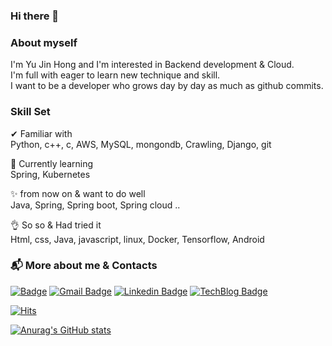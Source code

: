 ### Hi there 👋

### About myself

I'm Yu Jin Hong and I'm interested in Backend development & Cloud.   
I'm full with eager to learn new technique and skill.   
I want to be a developer who grows day by day as much as github commits.   



### Skill Set

✔ Familiar with  
Python, c++, c, AWS, MySQL, mongondb, Crawling, Django, git

🙌 Currently learning   
Spring, Kubernetes

✨ from now on & want to do well   
Java, Spring, Spring boot, Spring cloud ..

👌 So so & Had tried it  
Html, css, Java, javascript, linux, Docker, Tensorflow, Android



### :mailbox_with_mail: More about me & Contacts
[![Badge](https://img.shields.io/static/v1?label=&message=Portfolio&color=yellow)](https://www.notion.so/HONG-YU-JIN-f98afbf98d8e49eeb9a9799d1c78b855)   [![Gmail Badge](https://img.shields.io/badge/Gmail-d14836?style=flat-square&logo=Gmail&logoColor=white&link=mailto:redccc9010@gmail.com)](mailto:redccc9010@gmail.com)   [![Linkedin Badge](https://img.shields.io/badge/-LinkedIn-blue?style=flat-square&logo=Linkedin&logoColor=white&link=https://https://www.linkedin.com/in/yujin-hong-b93454193)](https://www.linkedin.com/in/yujin-hong-b93454193)   [![TechBlog Badge](https://img.shields.io/badge/Tech%20Blog-11B48A?style=flat-square&logo=Vimeo&logoColor=white&link=https://velog.io/@redcarrot01)](https://velog.io/@redcarrot01)

[![Hits](https://hits.seeyoufarm.com/api/count/incr/badge.svg?url=https%3A%2F%2Fgithub.com%2Fredcarrot01%2Fhit-counter&count_bg=%2379C83D&title_bg=%23555555&icon=&icon_color=%23E7E7E7&title=hits&edge_flat=false)](https://hits.seeyoufarm.com)


<!--
[![Top Langs](https://github-readme-stats.vercel.app/api/top-langs/?username=redcarrot01&layout=compact&theme=radical)](https://github.com/anuraghazra/github-readme-stats)
-->
<!--
**redcarrot01/redcarrot01** is a ✨ _special_ ✨ repository because its `README.md` (this file) ap&theme=radicalpears on your GitHub profile.

Here are some ideas to get you started:

- 🔭 I’m currently working on ...
- 🌱 I’m currently learning ...
- 👯 I’m looking to collaborate on ...
- 🤔 I’m looking for help with ...
- 💬 Ask me about ...
- 📫 How to reach me: ...
- 😄 Pronouns: ...
- ⚡ Fun fact: ...
-->

[![Anurag's GitHub stats](https://github-readme-stats.vercel.app/api?username=redcarrot01&theme=radical&show_icons=true)](https://github.com/anuraghazra/github-readme-stats)


